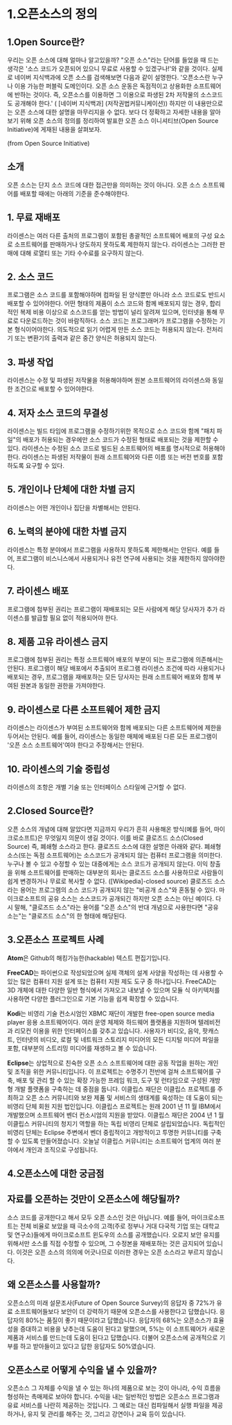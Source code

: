 1.오픈소스의 정의
=============
1.Open Source란?
-----------------
우리는 오픈 소스에 대해 얼마나 알고있을까?
"오픈 소스"라는 단어를 들었을 때 드는 생각은
'소스 코드가 오픈되어 있으니 무료로 사용할 수 있겠구나!'와 같을 것이다.
실제로 네이버 지식백과에 오픈 소스를 검색해보면 다음과 같이 설명한다.
'오픈소스란 누구나 이용 가능한 퍼블릭 도메인이다.
오픈 소스 운동은 독점적이고 상용화한 소프트웨어에 반하는 것이다.
즉, 오픈소스를 이용하면 그 이용으로 파생된 2차 저작물의
소스코드도 공개해야 한다.'
 ( [네이버 지식백과] (저작권법커뮤니케이션))
하지만 이 내용만으로는 오픈 소스에 대한 설명을 마무리지을 수 없다.
보다 더 정확하고 자세한 내용을 알아보기 위해 오픈 소스의 정의를 정리하여 발표한 오픈 소스 이니셔티브(Open Source Initiative)에 게재된 내용을 살펴보자.

(from Open Source Initiative)

## 소개
오픈 소스는 단지 소스 코드에 대한 접근만을 의미하는 것이 아니다. 오픈 소스 소프트웨어를 배포할 때에는 아래의 기준을 준수해야한다.

## 1. 무료 재배포
 라이센스는 여러 다른 출처의 프로그램이 포함된 총괄적인 소프트웨어 배포의 구성 요소로 소프트웨어를 판매하거나 양도하지 못하도록 제한하지 않는다.
 라이센스는 그러한 판매에 대해 로열티 또는 기타 수수료를 요구하지 않는다.

## 2. 소스 코드
 프로그램은 소스 코드를 포함해야하며 컴파일 된 양식뿐만 아니라 소스 코드로도 반드시 배포할 수 있어야한다.
 어떤 형태의 제품이 소스 코드와 함께 배포되지 않는 경우, 합리적인 복제 비용 이상으로 소스코드를 얻는 방법이 널리 알려져 있으며, 인터넷을 통해 무료로 다운로드하는 것이 바람직하다.
 소스 코드는 프로그래머가 프로그램을 수정하는 기본 형식이어야한다. 의도적으로 읽기 어렵게 만든 소스 코드는 허용되지 않는다. 전처리기 또는 변환기의 출력과 같은 중간 양식은 허용되지 않는다.

## 3. 파생 작업
 라이센스는 수정 및 파생된 저작물을 허용해야하며 원본 소프트웨어의 라이센스와 동일한 조건으로 배포할 수 있어야한다.

## 4. 저자 소스 코드의 무결성
 라이센스는 빌드 타임에 프로그램을 수정하기위한 목적으로 소스 코드와 함께 "패치 파일"의 배포가 허용되는 경우에만 소스 코드가 수정된 형태로 배포되는 것을 제한할 수 있다.
 라이센스는 수정된 소스 코드로 빌드된 소프트웨어의 배포를 명시적으로 허용해야한다.
 라이센스는 파생된 저작물이 원래 소프트웨어와 다른 이름 또는 버전 번호를 포함하도록 요구할 수 있다.

## 5. 개인이나 단체에 대한 차별 금지
 라이센스는 어떤 개인이나 집단을 차별해서는 안된다.

## 6. 노력의 분야에 대한 차별 금지
 라이센스는 특정 분야에서 프로그램을 사용하지 못하도록 제한해서는 안된다.
 예를 들어, 프로그램이 비스니스에서 사용되거나 유전 연구에 사용되는 것을 제한하지 않아야한다.

## 7. 라이센스 배포
 프로그램에 첨부된 권리는 프로그램이 재배포되는 모든 사람에게 해당 당사자가 추가 라이센스를 발급할 필요 없이 적용되어야 한다.

## 8. 제품 고유 라이센스 금지
 프로그램에 첨부된 권리는 특정 소프트웨어 배포의 부분이 되는 프로그램에 의존해서는 안된다.
 프로그램이 해당 배포에서 추출되어 프로그램 라이센스 조건에 따라 사용되거나 배포되는 경우, 프로그램을 재배포하는 모든 당사자는 원래 소프트웨어 배포와 함께 부여된 원본과 동일한 권한을 가져야한다.

## 9. 라이센스로 다른 소프트웨어 제한 금지
 라이센스는 라이센스가 부여된 소프트웨어와 함께 배포되는 다른 소프트웨어에 제한을 두어서는 안된다.
 예를 들어, 라이센스는 동일한 매체에 배포된 다른 모든 프로그램이 '오픈 소스 소프트웨어'여야 한다고 주장해서는 안된다.

## 10. 라이센스의 기술 중립성
 라이센스의 조항은 개별 기술 또는 인터페이스 스타일에 근거할 수 없다.

2.Closed Source란?
-------------------
오픈 소스의 개념에 대해 알았다면 지금까지 우리가 흔히 사용해온 방식(예를 들어, 마이크로소프트)은 무엇일지 의문이 생길 것이다.
이를 바로 클로즈드 소스(Closed Source) 즉, 폐쇄형 소스라고 한다.
클로즈드 소스에 대한 설명은 아래와 같다.
폐쇄형 소스(또는 독점 소프트웨어)는 소스코드가 공개되지 않는 컴퓨터 프로그램을 의미한다.
누구나 볼 수 있고 수정할 수 있는 대중에게는 소스 코드가 공개되지 않는다.
이익 창출을 위해 소프트웨어를 판매하는 대부분의 회사는 클로즈드 소스를 사용하므로 사람들이 쉽게 변경하거나 무료로 복사할 수 없다.
([Wikipedia]-closed source)
클로즈드 소스라는 용어는 프로그램의 소스 코드가 공개되지 않는 "비공개 소스"와 혼동될 수 있다.
마이크로소프트의 공유 소스는 소스코드가 공개되긴 하지만 오픈 소스는 아닌 예이다.
다시 말해, "클로즈드 소스"라는 용어를 "오픈 소스"의 반대 개념으로 사용한다면 "공유 소는"는 "클로즈드 소스"의 한 형태에 해당된다.


3.오픈소스 프로젝트 사례
--------------------------

**Atom**은 Github의 해킹가능한(hackable) 텍스트 편집기입니다.

**FreeCAD**는 파이썬으로 작성되었으며 실제 객체의 설계 사양을 작성하는 데 사용할 수 있는 많은 컴퓨터 지원 설계 또는 컴퓨터 지원 제도 도구 중 하나입니다. FreeCAD는 3D 개체에 대한 다양한 일반 형식에서 가져오고 내보낼 수 있으며 모듈 식 아키텍처를 사용하면 다양한 플러그인으로 기본 기능을 쉽게 확장할 수 있습니다.

**Kodi**는 비영리 기술 컨소시엄인 XBMC 재단이 개발한 free-open source media player 응용 소프트웨어이다. 여러 운영 체제와 하드웨어 플랫폼을 지원하며 텔레비전과 리모컨 이용을 위한 인터페이스를 갖추고 있습니다. 사용자가 비디오, 음악, 팟캐스트, 인터넷의 비디오, 로컬 및 네트워크 스토리지 미디어의 모든 디지털 미디어 파일을 포함, 대부분의 스트리밍 미디어를 재생하고 볼 수 있습니다.

**Eclipse**는 상업적으로 친숙한 오픈 소스 소프트웨어에 대한 공동 작업을 원하는 개인 및 조직을 위한 커뮤니티입니다. 이 프로젝트는 수명주기 전반에 걸쳐 소프트웨어를 구축, 배포 및 관리 할 수 있는 확장 가능한 프레임 워크, 도구 및 런타임으로 구성된 개방형 개발 플랫폼을 구축하는 데 중점을 둡니다. 이클립스 재단은 이클립스 프로젝트를 주최하고 오픈 소스 커뮤니티와 보완 제품 및 서비스의 생태계를 육성하는 데 도움이 되는 비영리 단체 회원 지원 법인입니다.
이클립스 프로젝트는 원래 2001 년 11 월 IBM에서 개발했으며 소프트웨어 벤더 컨소시엄의 지원을 받았다. 이클립스 재단은 2004 년 1 월 이클립스 커뮤니티의 청지기 역할을 하는 독립 비영리 단체로 설립되었습니다. 독립적인 비영리 단체는 Eclipse 주변에서 벤더 중립적이고 개방적이고 투명한 커뮤니티를 구축 할 수 있도록 만들어졌습니다. 오늘날 이클립스 커뮤니티는 소프트웨어 업계의 여러 분야에서 개인과 조직으로 구성됩니다.

4.오픈소스에 대한 궁금점
--------------------------

## 자료를 오픈하는 것만이 오픈소스에 해당될까?

소스 코드를 공개한다고 해서 모두 오픈 소스인 것은 아닙니다. 예를 들어, 마이크로소프트는 전체 비율로 보았을 때 극소수의 고객(주로 정부나 거대 다국적 기업 또는 대학교 및 연구소)들에게 마이크로소프트 윈도우의 소스를 공개했습니다. 오로지 보안 유지를 위해서만 소스를 직접 수정할 수 있으며, 그 수정본을 재배포하는 것은 금지되어 있습니다. 이것은 오픈 소스의 의의에 어긋나므로 이러한 경우는 오픈 소스라고 부르지 않습니다.

## 왜 오픈소스를 사용할까?

오픈소스의 미래 설문조사(Future of Open Source Survey)의 응답자 중 72%가 유료 소프트웨어들보다 보안이 더 강력하기 때문에 오픈소스를 사용한다고 답했습니다. 응답자의 80%는 품질이 좋기 때문이라고 답했습니다. 응답자의 68%는 오픈소스가 효율성을 증대하고 비용을 낮추는데 도움이 된다고 말했으며, 5%는 이 소프트웨어가 새로운 제품과 서비스를 만드는데 도움이 된다고 답했습니다. 더불어 오픈소스에 공개적으로 기부를 하고 받아들이고 있다고 답한 응답자도 50%였습니다.

## 오픈소스로 어떻게 수익을 낼 수 있을까?

오픈소스 그 자체를 수익을 낼 수 있는 하나의 제품으로 보는 것이 아니라, 수익 흐름을 형성하는 촉매제로 보아야 합니다. 수익을 내는 일반적인 방법은 오픈소스 프로그램과 유료 서비스를 나란히 제공하는 것입니다. 그 예로는 대신 컴파일해서 실행 파일을 제공하거나, 유지 및 관리를 해주는 것, 그리고 강연이나 교육 등이 있습니다. 

